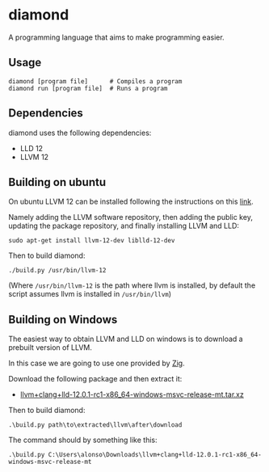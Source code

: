 # diamond

A programming language that aims to make programming easier.

## Usage
```
diamond [program file]      # Compiles a program
diamond run [program file]  # Runs a program
```

## Dependencies

diamond uses the following dependencies:
- LLD 12
- LLVM 12

## Building on ubuntu

On ubuntu LLVM 12 can be installed following the instructions on this [link](https://apt.llvm.org/).

Namely adding the LLVM software repository, then adding the public key, updating the package repository, and finally installing LLVM and LLD:

```
sudo apt-get install llvm-12-dev liblld-12-dev
```

Then to build diamond:

```
./build.py /usr/bin/llvm-12
```

(Where `/usr/bin/llvm-12` is the path where llvm is installed, by default the script assumes llvm is installed in `/usr/bin/llvm`)

## Building on Windows

The easiest way to obtain LLVM and LLD on windows is to download a prebuilt version of LLVM.

In this case we are going to use one provided by [Zig](https://ziglang.org/).

Download the following package and then extract it:

- [llvm+clang+lld-12.0.1-rc1-x86_64-windows-msvc-release-mt.tar.xz](https://ziglang.org/deps/llvm%2bclang%2blld-12.0.1-rc1-x86_64-windows-msvc-release-mt.tar.xz)

Then to build diamond:
```
.\build.py path\to\extracted\llvm\after\download
```

The command should by something like this:
```
.\build.py C:\Users\alonso\Downloads\llvm+clang+lld-12.0.1-rc1-x86_64-windows-msvc-release-mt
```
